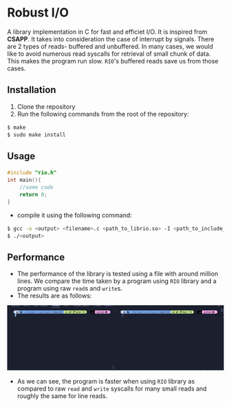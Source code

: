 # Robust I/O

A library implementation in C for fast and efficiet I/O. It is inspired from **CSAPP**.
It takes into consideration the case of interrupt by signals.
There are 2 types of reads- buffered and unbuffered.
In many cases, we would like to avoid numerous read syscalls for retrieval of small chunk of data. This makes the program run slow. `RIO`'s buffered reads save us from those cases.

## Installation

1. Clone the repository
2. Run the following commands from the root of the repository:
```bash
$ make
$ sudo make install
```
## Usage

```c
#include "rio.h"
int main(){
    //some code
    return 0;
}
```
- compile it using the following command:
```bash
$ gcc -o <output> <filename>.c <path_to_librio.so> -I <path_to_include_dir>
$ ./<output>
```
## Performance

- The performance of the library is tested using a file with around million lines. We compare the time taken by a program using `RIO` library and a program using raw `read`s and `write`s.
- The results are as follows:

![rio vs raw](./assets/performance.gif)

- As we can see, the program is faster when using `RIO` library as compared to raw `read` and `write` syscalls for many small reads and roughly the same for line reads.